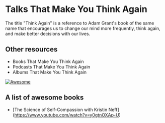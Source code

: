 # Talks That Make You Think Again

The title "Think Again" is a reference to Adam Grant's book of the same name that encourages us to change our mind more frequently, think again, and make better decisions with our lives.

## Other resources
* Books That Make You Think Again
* Podcasts That Make You Think Again
* Albums That Make You Think Again


[![Awesome](https://awesome.re/badge.svg)](https://awesome.re)
## A list of awesome books

* [The Science of Self-Compassion with Kristin Neff] (https://www.youtube.com/watch?v=y0gtnOXAp-U)
